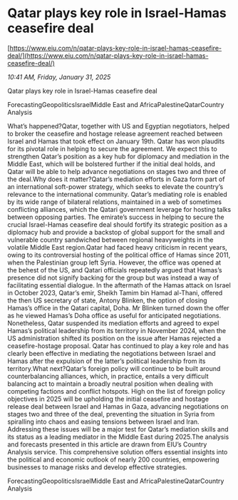 # Qatar plays key role in Israel-Hamas ceasefire deal

[https://www.eiu.com/n/qatar-plays-key-role-in-israel-hamas-ceasefire-deal/](https://www.eiu.com/n/qatar-plays-key-role-in-israel-hamas-ceasefire-deal/)

*10:41 AM, Friday, January 31, 2025*

Qatar plays key role in Israel-Hamas ceasefire deal

ForecastingGeopoliticsIsraelMiddle East and AfricaPalestineQatarCountry Analysis

What’s happened?Qatar, together with US and Egyptian negotiators, helped to broker the ceasefire and hostage release agreement reached between Israel and Hamas that took effect on January 19th. Qatar has won plaudits for its pivotal role in helping to secure the agreement. We expect this to strengthen Qatar’s position as a key hub for diplomacy and mediation in the Middle East, which will be bolstered further if the initial deal holds, and Qatar will be able to help advance negotiations on stages two and three of the deal.Why does it matter?Qatar’s mediation efforts in Gaza form part of an international soft-power strategy, which seeks to elevate the country’s relevance to the international community. Qatar’s mediating role is enabled by its wide range of bilateral relations, maintained in a web of sometimes conflicting alliances, which the Qatari government leverage for hosting talks between opposing parties. The emirate’s success in helping to secure the crucial Israel-Hamas ceasefire deal should fortify its strategic position as a diplomacy hub and provide a backstop of global support for the small and vulnerable country sandwiched between regional heavyweights in the volatile Middle East region.Qatar had faced heavy criticism in recent years, owing to its controversial hosting of the political office of Hamas since 2011, when the Palestinian group left Syria. However, the office was opened at the behest of the US, and Qatari officials repeatedly argued that Hamas’s presence did not signify backing for the group but was instead a way of facilitating essential dialogue. In the aftermath of the Hamas attack on Israel in October 2023, Qatar’s emir, Sheikh Tamim bin Hamad al-Thani, offered the then US secretary of state, Antony Blinken, the option of closing Hamas’s office in the Qatari capital, Doha. Mr Blinken turned down the offer as he viewed Hamas’s Doha office as useful for anticipated negotiations. Nonetheless, Qatar suspended its mediation efforts and agreed to expel Hamas’s political leadership from its territory in November 2024, when the US administration shifted its position on the issue after Hamas rejected a ceasefire-hostage proposal. Qatar has continued to play a key role and has clearly been effective in mediating the negotiations between Israel and Hamas after the expulsion of the latter’s political leadership from its territory.What next?Qatar’s foreign policy will continue to be built around counterbalancing alliances, which, in practice, entails a very difficult balancing act to maintain a broadly neutral position when dealing with competing factions and conflict hotspots. High on the list of foreign policy objectives in 2025 will be upholding the initial ceasefire and hostage release deal between Israel and Hamas in Gaza, advancing negotiations on stages two and three of the deal, preventing the situation in Syria from spiralling into chaos and easing tensions between Israel and Iran. Addressing these issues will be a major test for Qatar’s mediation skills and its status as a leading mediator in the Middle East during 2025.The analysis and forecasts presented in this article are drawn from EIU’s Country Analysis service. This comprehensive solution offers essential insights into the political and economic outlook of nearly 200 countries, empowering businesses to manage risks and develop effective strategies.

ForecastingGeopoliticsIsraelMiddle East and AfricaPalestineQatarCountry Analysis

